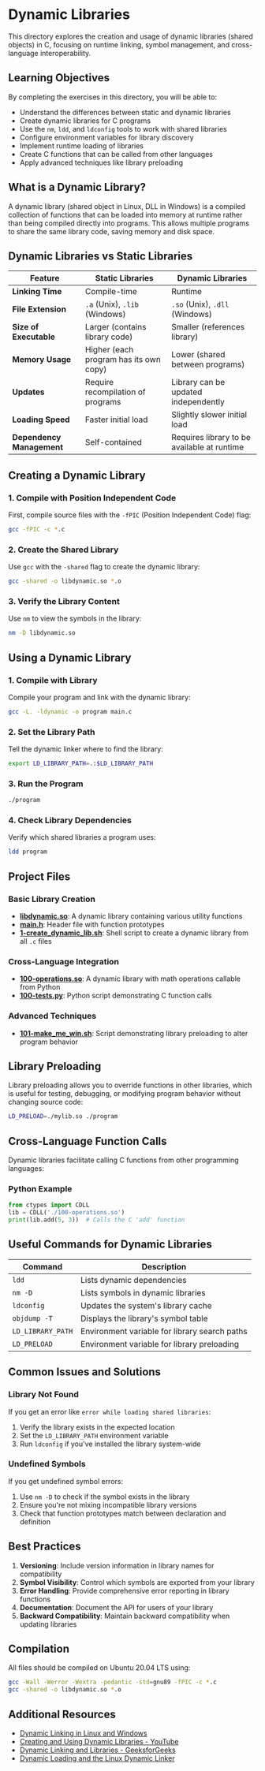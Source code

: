 # Dynamic Libraries

This directory explores the creation and usage of dynamic libraries (shared objects) in C, focusing on runtime linking, symbol management, and cross-language interoperability.

## Learning Objectives

By completing the exercises in this directory, you will be able to:
- Understand the differences between static and dynamic libraries
- Create dynamic libraries for C programs
- Use the `nm`, `ldd`, and `ldconfig` tools to work with shared libraries
- Configure environment variables for library discovery
- Implement runtime loading of libraries
- Create C functions that can be called from other languages
- Apply advanced techniques like library preloading

## What is a Dynamic Library?

A dynamic library (shared object in Linux, DLL in Windows) is a compiled collection of functions that can be loaded into memory at runtime rather than being compiled directly into programs. This allows multiple programs to share the same library code, saving memory and disk space.

## Dynamic Libraries vs Static Libraries

| Feature | Static Libraries | Dynamic Libraries |
|---------|-----------------|-------------------|
| **Linking Time** | Compile-time | Runtime |
| **File Extension** | `.a` (Unix), `.lib` (Windows) | `.so` (Unix), `.dll` (Windows) |
| **Size of Executable** | Larger (contains library code) | Smaller (references library) |
| **Memory Usage** | Higher (each program has its own copy) | Lower (shared between programs) |
| **Updates** | Require recompilation of programs | Library can be updated independently |
| **Loading Speed** | Faster initial load | Slightly slower initial load |
| **Dependency Management** | Self-contained | Requires library to be available at runtime |

## Creating a Dynamic Library

### 1. Compile with Position Independent Code

First, compile source files with the `-fPIC` (Position Independent Code) flag:

```bash
gcc -fPIC -c *.c
```

### 2. Create the Shared Library

Use `gcc` with the `-shared` flag to create the dynamic library:

```bash
gcc -shared -o libdynamic.so *.o
```

### 3. Verify the Library Content

Use `nm` to view the symbols in the library:

```bash
nm -D libdynamic.so
```

## Using a Dynamic Library

### 1. Compile with Library

Compile your program and link with the dynamic library:

```bash
gcc -L. -ldynamic -o program main.c
```

### 2. Set the Library Path

Tell the dynamic linker where to find the library:

```bash
export LD_LIBRARY_PATH=.:$LD_LIBRARY_PATH
```

### 3. Run the Program

```bash
./program
```

### 4. Check Library Dependencies

Verify which shared libraries a program uses:

```bash
ldd program
```

## Project Files

### Basic Library Creation
- **[libdynamic.so](./libdynamic.so)**: A dynamic library containing various utility functions
- **[main.h](./main.h)**: Header file with function prototypes
- **[1-create_dynamic_lib.sh](./1-create_dynamic_lib.sh)**: Shell script to create a dynamic library from all `.c` files

### Cross-Language Integration
- **[100-operations.so](./100-operations.so)**: A dynamic library with math operations callable from Python
- **[100-tests.py](./100-tests.py)**: Python script demonstrating C function calls

### Advanced Techniques
- **[101-make_me_win.sh](./101-make_me_win.sh)**: Script demonstrating library preloading to alter program behavior

## Library Preloading

Library preloading allows you to override functions in other libraries, which is useful for testing, debugging, or modifying program behavior without changing source code:

```bash
LD_PRELOAD=./mylib.so ./program
```

## Cross-Language Function Calls

Dynamic libraries facilitate calling C functions from other programming languages:

### Python Example

```python
from ctypes import CDLL
lib = CDLL('./100-operations.so')
print(lib.add(5, 3))  # Calls the C 'add' function
```

## Useful Commands for Dynamic Libraries

| Command | Description |
|---------|-------------|
| `ldd` | Lists dynamic dependencies |
| `nm -D` | Lists symbols in dynamic libraries |
| `ldconfig` | Updates the system's library cache |
| `objdump -T` | Displays the library's symbol table |
| `LD_LIBRARY_PATH` | Environment variable for library search paths |
| `LD_PRELOAD` | Environment variable for library preloading |

## Common Issues and Solutions

### Library Not Found

If you get an error like `error while loading shared libraries`:
1. Verify the library exists in the expected location
2. Set the `LD_LIBRARY_PATH` environment variable
3. Run `ldconfig` if you've installed the library system-wide

### Undefined Symbols

If you get undefined symbol errors:
1. Use `nm -D` to check if the symbol exists in the library
2. Ensure you're not mixing incompatible library versions
3. Check that function prototypes match between declaration and definition

## Best Practices

1. **Versioning**: Include version information in library names for compatibility
2. **Symbol Visibility**: Control which symbols are exported from your library
3. **Error Handling**: Provide comprehensive error reporting in library functions
4. **Documentation**: Document the API for users of your library
5. **Backward Compatibility**: Maintain backward compatibility when updating libraries

## Compilation

All files should be compiled on Ubuntu 20.04 LTS using:

```bash
gcc -Wall -Werror -Wextra -pedantic -std=gnu89 -fPIC -c *.c
gcc -shared -o libdynamic.so *.o
```

## Additional Resources

- [Dynamic Linking in Linux and Windows](https://www.symantec.com/connect/articles/dynamic-linking-linux-and-windows-part-one)
- [Creating and Using Dynamic Libraries - YouTube](https://www.youtube.com/watch?v=Slfwk28vhws)
- [Dynamic Linking and Libraries - GeeksforGeeks](https://www.geeksforgeeks.org/static-and-dynamic-linking-in-operating-systems/)
- [Dynamic Loading and the Linux Dynamic Linker](https://www.bottomupcs.com/dynamic_loading_and_the_dynamic_linker.xhtml)

